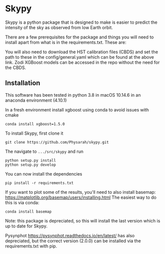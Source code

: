 # Skypy

Skypy is a python package that is designed to make is easier to predict the intensity of the sky as observed from low Earth orbit.

There are a few prerequisites for the package and things you will need to install apart from what is in the requirements.txt. These are:

You will also need to download the HST calibration files (CBDS) and set the path to these in the config/general.yaml which can be found at the above link. Zodi XGBoost models can be accessed in the repo without the need for the CBDS.

## Installation 

This software has been tested in python 3.8 in macOS 10.14.6 in an anaconda environment (4.10.1)

In a fresh environment install xgboost using conda to avoid issues with cmake 

```
conda install xgboost=1.5.0
```

To install Skypy, first clone it 
```
git clone https://github.com/Physarah/skypy.git
```

The navigate to `.../src/skypy` and run 
```
python setup.py install 
python setup.py develop
```
You can now install the dependencies 
```
pip install -r requirements.txt 
```

If you want to plot some of the results, you'll need to also install basemap: https://matplotlib.org/basemap/users/installing.html The easiest way to do this is via conda:
```
conda install basemap 
```
Note: this package is depreciated, so this will install the last version which is up to date for Skypy.

Pysynphot https://pysynphot.readthedocs.io/en/latest/ has also depreciated, but the correct version (2.0.0) can be installed via the requirements.txt with pip. 


